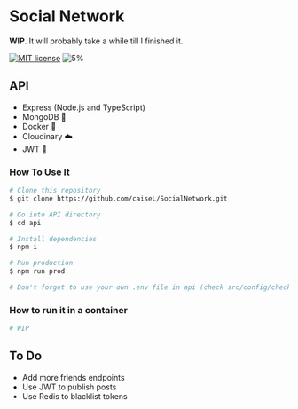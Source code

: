 # Social Network

**WIP**. It will probably take a while till I finished it.

[![MIT license](https://img.shields.io/badge/License-MIT-blue.svg)](https://lbesson.mit-license.org/)
![5%](https://progress-bar.dev/5)

## API

-   Express (Node.js and TypeScript)
-   MongoDB 🌱
-   Docker 🐋
-   Cloudinary ☁️
-   JWT 🔑

### How To Use It

```bash
# Clone this repository
$ git clone https://github.com/caiseL/SocialNetwork.git

# Go into API directory
$ cd api

# Install dependencies
$ npm i

# Run production
$ npm run prod

# Don't forget to use your own .env file in api (check src/config/checkEnv.ts)
```

### How to run it in a container

```bash
# WIP
```

## To Do

-   Add more friends endpoints
-   Use JWT to publish posts
-   Use Redis to blacklist tokens
